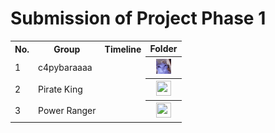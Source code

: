# Submission of Project Phase 1

<table>
  <tr>
    <th>No.</th>
    <th>Group</th>
    <th>Timeline</th>
    <th>Folder</th>
  </tr>
   <tr>
    <td>1</td>
    <td>c4pybaraaaa</td>
    <td></td>
    <th><a href="submissions/lab2/c4pybaraaaaa/" ><img src="../../project/images/funny-cat.gif" width="24px" height="24px"></a></th>
  </tr>
  <tr>
    <td>2</td>
    <td>Pirate King</td>
    <td></td>
    <th><a href="../phase%201/submission" ><img src="../images/folder.png" width="24px" height="24px"></a></th>
  </tr>
  <tr>
    <td>3</td>
    <td>Power Ranger</td>
    <td></td>
    <th><a href="../phase%201/submission" ><img src="../images/folder.png" width="24px" height="24px"></a></th>
  </tr>
</table>
